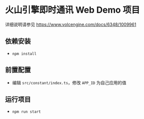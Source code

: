 # 火山引擎即时通讯 Web Demo 项目

详细说明请参见 https://www.volcengine.com/docs/6348/1009961

## 依赖安装
- `npm install`

## 前置配置
- 编辑 `src/constant/index.ts`，修改 `APP_ID` 为自己应用的值

## 运行项目
- `npm run start`
